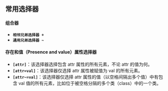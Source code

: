## 常用选择器
#### 组合器
* __`相邻兄弟选择器 +`__
* __`通用兄弟选择器 ~`__
#### 存在和值（Presence and value）属性选择器
* __`[attr]`__：该选择器选择包含 attr 属性的所有元素，不论 attr 的值为何。
* __`[attr=val]`__：该选择器仅选择 attr 属性被赋值为 val 的所有元素。
* __`[attr~=val]`__：该选择器仅选择 attr 属性的值（以空格间隔出多个值）中有包含 val 值的所有元素，比如位于被空格分隔的多个类（class）中的一个类。